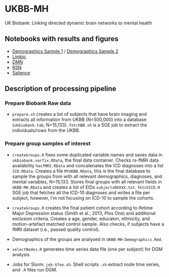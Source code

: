 # UKBB-MH

UK Biobank: Linking directed dynamic brain networks to mental health

## Notebooks with results and figures
- [Demographics Sample 1](https://rawgit.com/schw4b/UKBB-MH/master/results/UKBB-MH-Demographics-1.nb.html) / [Demographics Sample 2](https://rawgit.com/schw4b/UKBB-MH/master/results/UKBB-MH-Demographics-2.nb.html)
- [Limbic](https://rawgit.com/schw4b/UKBB-MH/master/results/UKBB-MH-limbic.nb.html)
- [DMN](https://rawgit.com/schw4b/UKBB-MH/master/results/UKBB-MH-DMN.nb.html)
- [RSN](https://rawgit.com/schw4b/UKBB-MH/master/results/UKBB-MH-RSN.nb.html)
- [Salience](https://rawgit.com/schw4b/UKBB-MH/master/results/UKBB-MH-Salience.nb.html)

## Description of processing pipeline

### Prepare Biobank Raw data

* `prepare.sh` creates a list of subjects that have brain imaging and extracts all information from UKBB (N=500,000) into a database (`ukbiobank.tab`, N=15,133). `fetchBB.sh` is a SGE job to extract the individuals/rows from the UKBB.

### Prepare group samples of interest

* `createGroups.R` fixes some duplicated variable names and saves data in `ukbiobank.varfix.RData`, the final data container. Checks rs-fMRI data availability `hasfMRI.RData` and concatenates the ICD diagnoses into a list `ICD.RData`. Creates a file `MYUKBB.RData`, this is the final database to sample the groups from with all relevant demographics, diagnoses, and mental variables, N=15,133.
Stores final groups with all relevant fields in `UKBB-MH.RData` and creates a list of EIDs `subjectsNXXXX.txt`. `fetchICD.R` SGE job that fetches all the ICD-10 diagnoses and writes a file per subject, however, I'm not focusing on ICD-10 to sample the cohorts.

* `createGroups.R` creates the final patient cohort according to ifetime Major Depression status (Smith et al.; 2013, Plos One) and additional exclusion criteria. Creates a age, gender, educaton, ethnicity, and motion-artefact matched control sample. Also checks, if subjects have a fMRI dataset (i.e., passed quality control).

* Demographics of the groups are analysed in `UKBB-MH-Demographics.Rmd`.

* `selectNodes.R` generates time series data file (one per subject) for DGM analysis.

* Jobs for Slurm: `job-$foo.sh`. Shell scripts `.sh` extract node time series, and `.R` files run DGM.


